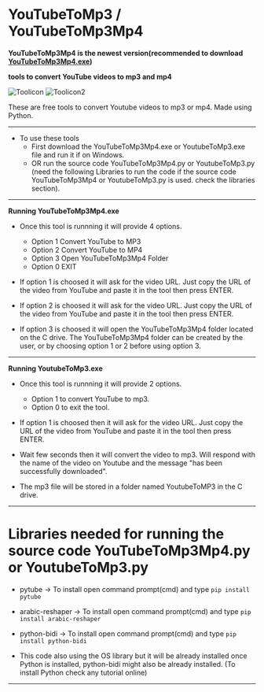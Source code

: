 # **YouTubeToMp3 / YouTubeToMp3Mp4**

**YouTubeToMp3Mp4 is the newest version(recommended to download [YouTubeToMp3Mp4.exe](YouTubeToMp3Mp4.exe))**

**tools to convert YouTube videos to mp3 and mp4**

![Toolicon](YoutubeToMp3.ico) ![Toolicon2](YouTubeToMp3Mp4.ico)

These are free tools to convert Youtube videos to mp3 or mp4. Made using Python.

---

- To use these tools
  - First download the YouTubeToMp3Mp4.exe or YoutubeToMp3.exe file and run it if on Windows.
  - OR run the source code YouTubeToMp3Mp4.py or YoutubeToMp3.py (need the following Libraries to run the code if the source code YouTubeToMp3Mp4 or YoutubeToMp3.py is used. check the libraries section).

---

**Running YouTubeToMp3Mp4.exe**

- Once this tool is runnning it will provide 4 options.
  - Option 1 Convert YouTube to MP3
  - Option 2 Convert YouTube to MP4
  - Option 3 Open YouTubeToMp3Mp4 Folder
  - Option 0 EXIT

- If option 1 is choosed it will ask for the video URL. Just copy the URL of the video from YouTube and paste it in the tool then press ENTER.

- If option 2 is choosed it will ask for the video URL. Just copy the URL of the video from YouTube and paste it in the tool then press ENTER.

- If option 3 is choosed it will open the YouTubeToMp3Mp4 folder located on the C drive. The YouTubeToMp3Mp4 folder can be created by the user, or by choosing option 1 or 2 before using option 3.

---  
**Running YoutubeToMp3.exe**

- Once this tool is runnning it will provide 2 options.
  - Option 1 to convert YouTube to mp3.
  - Option 0 to exit the tool. 
  
- If option 1 is choosed then it will ask for the video URL. Just copy the URL of the video from YouTube and paste it in the tool then press ENTER.

- Wait few seconds then it will convert the video to mp3. Will respond with the name of the video on Youtube and the message "has been successfully downloaded".

- The mp3 file will be stored in a folder named YoutubeToMP3 in the C drive.
  
---

# Libraries needed for running the source code YouTubeToMp3Mp4.py or YoutubeToMp3.py

- pytube -> To install open command prompt(cmd) and type ```pip install pytube```
- arabic-reshaper -> To install open command prompt(cmd) and type ```pip install arabic-reshaper```
- python-bidi -> To install open command prompt(cmd) and type ```pip install python-bidi```

- This code also using the OS library but it will be already installed once Python is installed, python-bidi might also be already installed. (To install Python check any tutorial online)

---

